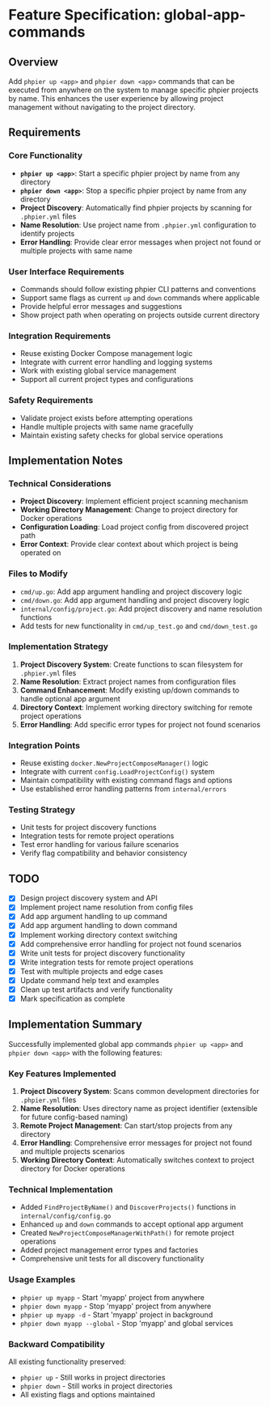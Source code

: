 # Feature Specification: global-app-commands

## Overview
Add `phpier up <app>` and `phpier down <app>` commands that can be executed from anywhere on the system to manage specific phpier projects by name. This enhances the user experience by allowing project management without navigating to the project directory.

## Requirements

### Core Functionality
- **`phpier up <app>`**: Start a specific phpier project by name from any directory
- **`phpier down <app>`**: Stop a specific phpier project by name from any directory
- **Project Discovery**: Automatically find phpier projects by scanning for `.phpier.yml` files
- **Name Resolution**: Use project name from `.phpier.yml` configuration to identify projects
- **Error Handling**: Provide clear error messages when project not found or multiple projects with same name

### User Interface Requirements
- Commands should follow existing phpier CLI patterns and conventions
- Support same flags as current `up` and `down` commands where applicable
- Provide helpful error messages and suggestions
- Show project path when operating on projects outside current directory

### Integration Requirements
- Reuse existing Docker Compose management logic
- Integrate with current error handling and logging systems
- Work with existing global service management
- Support all current project types and configurations

### Safety Requirements
- Validate project exists before attempting operations
- Handle multiple projects with same name gracefully
- Maintain existing safety checks for global service operations

## Implementation Notes

### Technical Considerations
- **Project Discovery**: Implement efficient project scanning mechanism
- **Working Directory Management**: Change to project directory for Docker operations
- **Configuration Loading**: Load project config from discovered project path
- **Error Context**: Provide clear context about which project is being operated on

### Files to Modify
- `cmd/up.go`: Add app argument handling and project discovery logic
- `cmd/down.go`: Add app argument handling and project discovery logic
- `internal/config/project.go`: Add project discovery and name resolution functions
- Add tests for new functionality in `cmd/up_test.go` and `cmd/down_test.go`

### Implementation Strategy
1. **Project Discovery System**: Create functions to scan filesystem for `.phpier.yml` files
2. **Name Resolution**: Extract project names from configuration files
3. **Command Enhancement**: Modify existing up/down commands to handle optional app argument
4. **Directory Context**: Implement working directory switching for remote project operations
5. **Error Handling**: Add specific error types for project not found scenarios

### Integration Points
- Reuse existing `docker.NewProjectComposeManager()` logic
- Integrate with current `config.LoadProjectConfig()` system
- Maintain compatibility with existing command flags and options
- Use established error handling patterns from `internal/errors`

### Testing Strategy
- Unit tests for project discovery functions
- Integration tests for remote project operations
- Test error handling for various failure scenarios
- Verify flag compatibility and behavior consistency

## TODO
- [x] Design project discovery system and API
- [x] Implement project name resolution from config files
- [x] Add app argument handling to up command
- [x] Add app argument handling to down command
- [x] Implement working directory context switching
- [x] Add comprehensive error handling for project not found scenarios
- [x] Write unit tests for project discovery functionality
- [x] Write integration tests for remote project operations
- [x] Test with multiple projects and edge cases
- [x] Update command help text and examples
- [x] Clean up test artifacts and verify functionality
- [x] Mark specification as complete

## Implementation Summary

Successfully implemented global app commands `phpier up <app>` and `phpier down <app>` with the following features:

### Key Features Implemented
1. **Project Discovery System**: Scans common development directories for `.phpier.yml` files
2. **Name Resolution**: Uses directory name as project identifier (extensible for future config-based naming)
3. **Remote Project Management**: Can start/stop projects from any directory
4. **Error Handling**: Comprehensive error messages for project not found and multiple projects scenarios
5. **Working Directory Context**: Automatically switches context to project directory for Docker operations

### Technical Implementation
- Added `FindProjectByName()` and `DiscoverProjects()` functions in `internal/config/config.go`
- Enhanced `up` and `down` commands to accept optional app argument
- Created `NewProjectComposeManagerWithPath()` for remote project operations
- Added project management error types and factories
- Comprehensive unit tests for all discovery functionality

### Usage Examples
- `phpier up myapp` - Start 'myapp' project from anywhere
- `phpier down myapp` - Stop 'myapp' project from anywhere
- `phpier up myapp -d` - Start 'myapp' project in background
- `phpier down myapp --global` - Stop 'myapp' and global services

### Backward Compatibility
All existing functionality preserved:
- `phpier up` - Still works in project directories
- `phpier down` - Still works in project directories
- All existing flags and options maintained